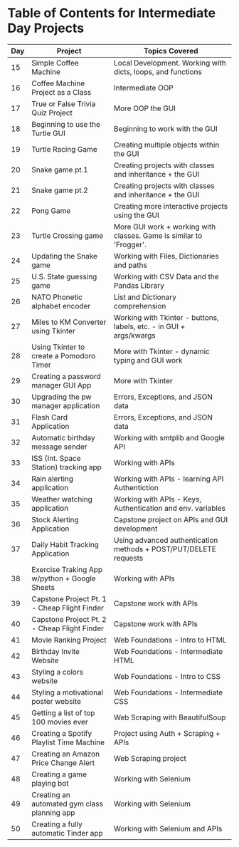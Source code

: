 # Table of Contents for Intermediate Day Projects

| Day | Project                                       | Topics Covered                                                      |
| --- | --------------------------------------------- | ------------------------------------------------------------------- |
| 15  | Simple Coffee Machine                         | Local Development. Working with dicts, loops, and functions         |
| 16  | Coffee Machine Project as a Class             | Intermediate OOP                                                    |
| 17  | True or False Trivia Quiz Project             | More OOP the GUI                                                    |
| 18  | Beginning to use the Turtle GUI               | Beginning to work with the GUI                                      |
| 19  | Turtle Racing Game                            | Creating multiple objects within the GUI                            |
| 20  | Snake game pt.1                               | Creating projects with classes and inheritance + the GUI            |
| 21  | Snake game pt.2                               | Creating projects with classes and inheritance + the GUI            |
| 22  | Pong Game                                     | Creating more interactive projects using the GUI                    |
| 23  | Turtle Crossing game                          | More GUI work + working with classes. Game is similar to 'Frogger'. |
| 24  | Updating the Snake game                       | Working with Files, Dictionaries and paths                          |
| 25  | U.S. State guessing game                      | Working with CSV Data and the Pandas Library                        |
| 26  | NATO Phonetic alphabet encoder                | List and Dictionary comprehension                                   |
| 27  | Miles to KM Converter using Tkinter           | Working with Tkinter - buttons, labels, etc. - in GUI + args/kwargs |
| 28  | Using Tkinter to create a Pomodoro Timer      | More with Tkinter - dynamic typing and GUI work                     |
| 29  | Creating a password manager GUI App           | More with Tkinter                                                   |
| 30  | Upgrading the pw manager application          | Errors, Exceptions, and JSON data                                   |
| 31  | Flash Card Application                        | Errors, Exceptions, and JSON data                                   |
| 32  | Automatic birthday message sender             | Working with smtplib and Google API                                 |
| 33  | ISS (Int. Space Station) tracking app         | Working with APIs                                                   |
| 34  | Rain alerting application                     | Working with APIs - learning API Authentiction                      |
| 35  | Weather watching application                  | Working with APIs - Keys, Authentication and env. variables         |
| 36  | Stock Alerting Application                    | Capstone project on APIs and GUI development                        |
| 37  | Daily Habit Tracking Application              | Using advanced authentication methods + POST/PUT/DELETE requests    |
| 38  | Exercise Traking App w/python + Google Sheets | Working with APIs                                                   |
| 39  | Capstone Project Pt. 1 - Cheap Flight Finder  | Capstone work with APIs                                             |
| 40  | Capstone Project Pt. 2 - Cheap Flight Finder  | Capstone work with APIs                                             |
| 41  | Movie Ranking Project                         | Web Foundations - Intro to HTML                                     |
| 42  | Birthday Invite Website                       | Web Foundations - Intermediate HTML                                 |
| 43  | Styling a colors website                      | Web Foundations - Intro to CSS                                      |
| 44  | Styling a motivational poster website         | Web Foundations - Intermediate CSS                                  |
| 45  | Getting a list of top 100 movies ever         | Web Scraping with BeautifulSoup                                     |
| 46  | Creating a Spotify Playlist Time Machine      | Project using Auth + Scraping + APIs                                |
| 47  | Creating an Amazon Price Change Alert         | Web Scraping project                                                |
| 48  | Creating a game playing bot                   | Working with Selenium                                               |
| 49  | Creating an automated gym class planning app  | Working with Selenium                                               |
| 50  | Creating a fully automatic Tinder app         | Working with Selenium and APIs                                      |
